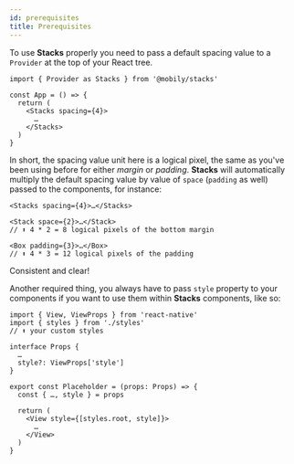 ```yaml
---
id: prerequisites
title: Prerequisites
---
```


To use **Stacks** properly you need to pass a default spacing value to a `Provider` at the top of your React tree.

```tsx
import { Provider as Stacks } from '@mobily/stacks'

const App = () => {
  return (
    <Stacks spacing={4}>
      …
    </Stacks>
  )
}
```

In short, the spacing value unit here is a logical pixel, the same as you've been using before for either _margin_ or _padding_. **Stacks** will automatically multiply the default spacing value by value of `space` (`padding` as well) passed to the components, for instance:

```tsx
<Stacks spacing={4}>…</Stacks>

<Stack space={2}>…</Stack>
// ⬆️ 4 * 2 = 8 logical pixels of the bottom margin

<Box padding={3}>…</Box>
// ⬆️ 4 * 3 = 12 logical pixels of the padding
```

Consistent and clear!

Another required thing, you always have to pass `style` property to your components if you want to use them within **Stacks** components, like so:

```tsx
import { View, ViewProps } from 'react-native'
import { styles } from './styles'
// ⬆️ your custom styles

interface Props {
  …
  style?: ViewProps['style']
}

export const Placeholder = (props: Props) => {
  const { …, style } = props

  return (
    <View style={[styles.root, style]}>
      …
    </View>
  )
}
```
